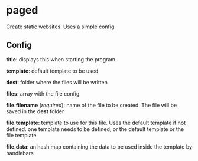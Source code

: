 # paged

Create static websites. Uses a simple config

## Config

**title**: displays this when starting the program.

**template**: default template to be used

**dest**: folder where the files will be written

**files**: array with the file config

**file.filename** (*required*): name of the file to be created. The file will be saved in the **dest** folder

**file.template**: template to use for this file. Uses the default template if not defined. one template needs to be defined, or the default template or the file template

**file.data**: an hash map containing the data to be used inside the template by handlebars
